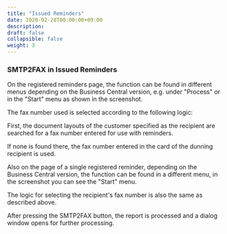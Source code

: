 ```yaml
---
title: "Issued Reminders"
date: 2020-02-28T00:00:00+09:00
description: 
draft: false
collapsible: false
weight: 3
---
```

### SMTP2FAX in Issued Reminders

On the registered reminders page, the function can be found in different menus depending on the Business Central version, e.g. under "Process" or in the "Start" menu as shown in the screenshot. 


The fax number used is selected according to the following logic: 

First, the document layouts of the customer specified as the recipient are searched for a fax number entered for use with reminders. 

If none is found there, the fax number entered in the card of the dunning recipient is used. 

  

Also on the page of a single registered reminder, depending on the Business Central version, the function can be found in a different menu, in the screenshot you can see the "Start" menu. 

  

  

The logic for selecting the recipient's fax number is also the same as described above. 

  

After pressing the SMTP2FAX button, the report is processed and a dialog window opens for further processing. 